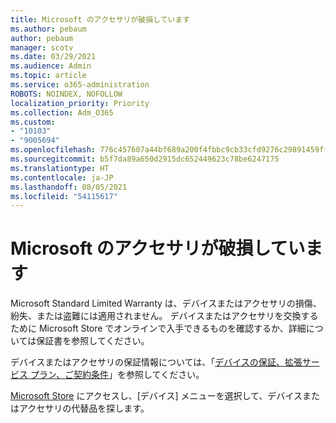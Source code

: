 ```yaml
---
title: Microsoft のアクセサリが破損しています
ms.author: pebaum
author: pebaum
manager: scotv
ms.date: 03/29/2021
ms.audience: Admin
ms.topic: article
ms.service: o365-administration
ROBOTS: NOINDEX, NOFOLLOW
localization_priority: Priority
ms.collection: Adm_O365
ms.custom:
- "10103"
- "9005694"
ms.openlocfilehash: 776c457607a44bf689a200f4fbbc9cb33cfd9276c29891459ffb4d8a77a3c266
ms.sourcegitcommit: b5f7da89a650d2915dc652449623c78be6247175
ms.translationtype: HT
ms.contentlocale: ja-JP
ms.lasthandoff: 08/05/2021
ms.locfileid: "54115617"
---
```

# <a name="i-have-a-damaged-microsoft-accessory"></a>Microsoft のアクセサリが破損しています

Microsoft Standard Limited Warranty は、デバイスまたはアクセサリの損傷、紛失、または盗難には適用されません。 デバイスまたはアクセサリを交換するために Microsoft Store でオンラインで入手できるものを確認するか、詳細については保証書を参照してください。

デバイスまたはアクセサリの保証情報については、「[デバイスの保証、拡張サービス プラン、ご契約条件](https://support.microsoft.com/topic/warranties-extended-service-plans-and-terms-conditions-for-your-device-eedf7a23-84a7-1a47-480b-0e10503eedf5)」を参照してください。

[Microsoft Store](https://www.microsoft.com/) にアクセスし、[デバイス] メニューを選択して、デバイスまたはアクセサリの代替品を探します。